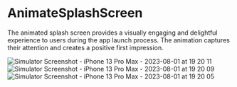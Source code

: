 # AnimateSplashScreen
The animated splash screen provides a visually engaging and delightful experience to users during the app launch process. The animation captures their attention and creates a positive first impression.


![Simulator Screenshot - iPhone 13 Pro Max - 2023-08-01 at 19 20 11](https://github.com/vikram120/AnimateSplashScreen/assets/31982099/940bd169-edb5-4bff-a62c-cf8cfe41e858)
![Simulator Screenshot - iPhone 13 Pro Max - 2023-08-01 at 19 20 09](https://github.com/vikram120/AnimateSplashScreen/assets/31982099/4cba3f20-36f0-4b51-9f09-49cd3b8e085b)
![Simulator Screenshot - iPhone 13 Pro Max - 2023-08-01 at 19 20 05](https://github.com/vikram120/AnimateSplashScreen/assets/31982099/cacb95d9-652b-4518-bbe4-8d55109b4843)
